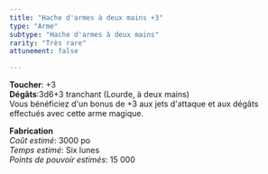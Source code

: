 ```yaml
---
title: "Hache d'armes à deux mains +3"
type: "Arme"
subtype: "Hache d'armes à deux mains"
rarity: "Très rare"
attunement: false

---
```

**Toucher**: +3  
**Dégâts**:3d6+3 tranchant (Lourde, à deux mains)   
Vous bénéficiez d'un bonus de +3 aux jets d'attaque et aux dégâts effectués avec cette arme magique.  

**Fabrication**  
*Coût estimé*: 3000 po  
*Temps estimé*: Six lunes  
*Points de pouvoir estimés*: 15 000  
